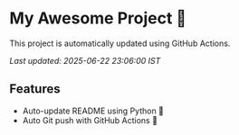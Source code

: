 # My Awesome Project 🚀

This project is automatically updated using GitHub Actions.

_Last updated: 2025-06-22 23:06:00 IST_

## Features
- Auto-update README using Python 🐍
- Auto Git push with GitHub Actions 🤖
